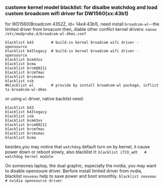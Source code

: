 ### custome kernel model blacklist: for disalbe watchdog and load custom broadcom wifi driver for DW1560(xx:43b1)

for WD1560(Broadcom 4352Z, id= 14e4:43b1), need install `broadcom-wl`--the limited driver from broacom
then, diable other conflict kernel drivers:
`nanoo /etc/modprobe.d/broadcom-wl-dkms.conf`
```
blacklist b43        # build-in kernel broadcom wifi driver - opensource
blacklist b43legacy  # build-in kernel broadcom wifi driver - opensource
blacklist bcm43xx    
blacklist bcma       
blacklist brcm80211  
blacklist brcmfmac   
blacklist brcmsmac   
blacklist ssb        
#blacklist wl        # provide by install broadcom-wl package, inflict to broadcom-wl-dkms
```
or using `wl` driver, native backlist need:
```
blacklist b43
blacklist b43legacy
blacklist ssb
blacklist bcm43xx
blacklist brcm80211
blacklist brcmfmac
blacklist brcmsmac
blacklist bcma
```

besides,you may notice that `watchdog` default turn on by kernel, it cause power down or reboot slowly, also blacklist it:
`blacklist iTCO_wdt   # watchdog kernel module`
  
  
On someones laptop, the dual graphic, especially the nvidia, you may want to disable opensoure driver. 
Berfore install limited driver from nvdia, blacklist `nouveau` help to save power and boot smoothly.
`blacklist nouveau    # nvidia opensource driver`
